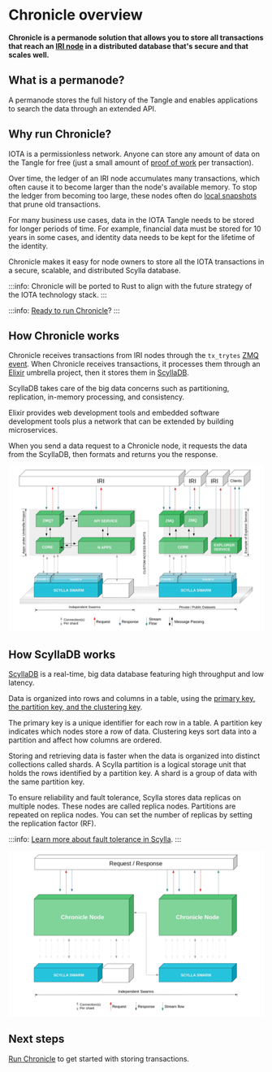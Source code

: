 # Chronicle overview

**Chronicle is a permanode solution that allows you to store all transactions that reach an [IRI node](root://node-software/0.1/iri/introduction/overview.md) in a distributed database that's secure and that scales well.**

## What is a permanode?

A permanode stores the full history of the Tangle and enables applications to search the data through an extended API.

## Why run Chronicle?

IOTA is a permissionless network. Anyone can store any amount of data on the Tangle for free (just a small amount of [proof of work](root://getting-started/0.1/transactions/proof-of-work.md) per transaction).

Over time, the ledger of an IRI node accumulates many transactions, which often cause it to become larger than the node's available memory. To stop the ledger from becoming too large, these nodes often do [local snapshots](root://node-software/0.1/iri/concepts/local-snapshot.md) that prune old transactions.

For many business use cases, data in the IOTA Tangle needs to be stored for longer periods of time. For example, financial data must be stored for 10 years in some cases, and identity data needs to be kept for the lifetime of the identity.

Chronicle makes it easy for node owners to store all the IOTA transactions in a secure, scalable, and distributed Scylla database.

:::info:
Chronicle will be ported to Rust to align with the future strategy of the IOTA technology stack.
:::

:::info:
[Ready to run Chronicle](../how-to-guides/get-started.md)?
:::

## How Chronicle works

Chronicle receives transactions from IRI nodes through the `tx_trytes` [ZMQ event](root://node-software/0.1/iri/references/zmq-events.md). When Chronicle receives transactions, it processes them through an [Elixir](https://elixir-lang.org/) umbrella project, then it stores them in [ScyllaDB](https://www.scylladb.com/).

ScyllaDB takes care of the big data concerns such as partitioning, replication, in-memory processing, and consistency.

Elixir provides web development tools and embedded software development tools plus a network that can be extended by building microservices.

When you send a data request to a Chronicle node, it requests the data from the ScyllaDB, then formats and returns you the response.

![Chronicle architecture](../images/architecture.png)

## How ScyllaDB works

[ScyllaDB](https://docs.scylladb.com/using-scylla/) is a real-time, big data database featuring high throughput and low latency.

Data is organized into rows and columns in a table, using the [primary key, the partition key, and the clustering key](http://sudotutorials.com/how-to-guides/cassandra/cassandra-primary-key-cluster-key-partition-key.html).

The primary key is a unique identifier for each row in a table. A partition key indicates which nodes store a row of data. Clustering keys sort data into a partition and affect how columns are ordered.

Storing and retrieving data is faster when the data is organized into distinct collections called shards. A Scylla partition is a logical storage unit that holds the rows identified by a partition key. A shard is a group of data with the same partition key. 

To ensure reliability and fault tolerance, Scylla stores data replicas on multiple nodes. These nodes are called replica nodes. Partitions are repeated on replica nodes. You can set the number of replicas by setting the replication factor (RF).

:::info:
[Learn more about fault tolerance in Scylla](https://docs.scylladb.com/architecture/architecture-fault-tolerance/).
:::

![Data flow in Chronicle](../images/dataflow.png)

## Next steps

[Run Chronicle](../how-to-guides/get-started.md) to get started with storing transactions.
